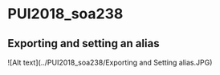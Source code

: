 # PUI2018_soa238

## Exporting and setting an alias

![Alt text](../PUI2018_soa238/Exporting and Setting alias.JPG)
